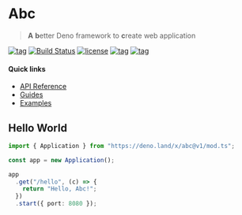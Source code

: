 # Abc

> **A** **b**etter Deno framework to **c**reate web application

[![tag](https://img.shields.io/github/tag/zhmushan/abc.svg)](https://github.com/zhmushan/abc)
[![Build Status](https://github.com/zhmushan/abc/workflows/ci/badge.svg?branch=master)](https://github.com/zhmushan/abc/actions)
[![license](https://img.shields.io/github/license/zhmushan/abc.svg)](https://github.com/zhmushan/abc)
[![tag](https://img.shields.io/badge/deno->=1.0.0-green.svg)](https://github.com/denoland/deno)
[![tag](https://img.shields.io/badge/std-0.63.0-green.svg)](https://github.com/denoland/deno)

#### Quick links

- [API Reference](https://doc.deno.land/https/deno.land/x/abc@v1/mod.ts)
- [Guides](https://deno.land/x/abc@v1/docs/table_of_contents.md)
- [Examples](https://deno.land/x/abc@v1/examples)

## Hello World

```ts
import { Application } from "https://deno.land/x/abc@v1/mod.ts";

const app = new Application();

app
  .get("/hello", (c) => {
    return "Hello, Abc!";
  })
  .start({ port: 8080 });
```
